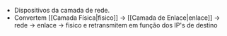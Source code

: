 - Dispositivos da camada de rede.
- Convertem [[Camada Física|fisico]] -> [[Camada de Enlace|enlace]] -> rede -> enlace -> fisico e retransmitem em função dos IP's de destino